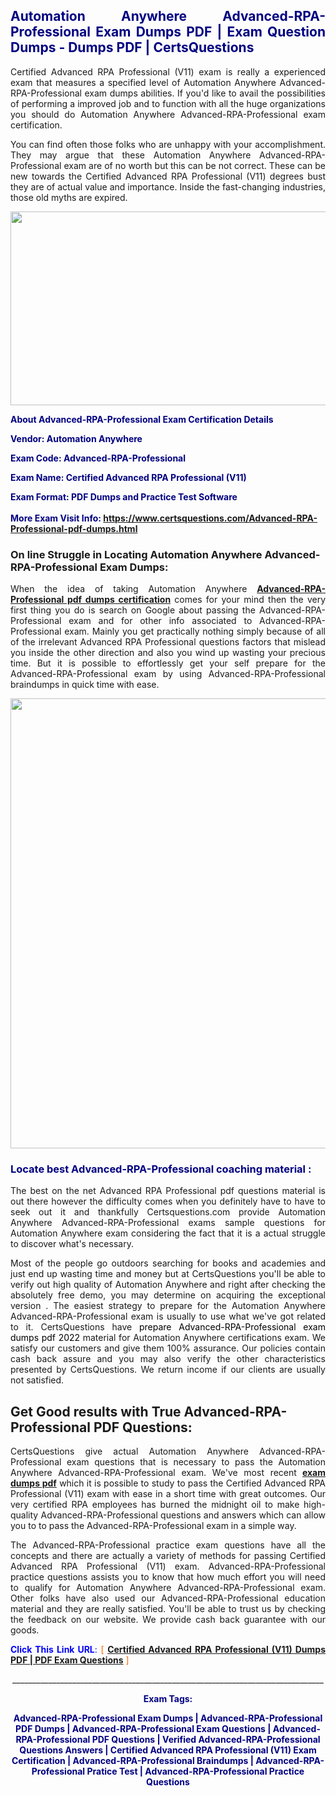 <h2 style="text-align: justify;"><span style="color: #000080;">Automation Anywhere Advanced-RPA-Professional Exam Dumps PDF | Exam Question Dumps - Dumps PDF | CertsQuestions</span></h2>
<p style="text-align: justify;">Certified Advanced RPA Professional (V11) exam is really a experienced exam that measures a specified level of Automation Anywhere  Advanced-RPA-Professional exam dumps abilities. If you'd like to avail the possibilities of performing a improved job and to function with all the huge organizations you should do Automation Anywhere Advanced-RPA-Professional exam certification.</p>
<p style="text-align: justify;">You can find often those folks who are unhappy with your accomplishment. They may argue that these Automation Anywhere  Advanced-RPA-Professional exam are of no worth but this can be not correct. These can be new towards the Certified Advanced RPA Professional (V11) degrees bust they are of actual value and importance. Inside the fast-changing industries, those old myths are expired.</p>
<p><img style="display: block; margin-left: auto; margin-right: auto;" src="https://i.imgur.com/eaP4ae9.png" width="840" height="310" /></p>
<p><span style="color: #000080;"><strong>About Advanced-RPA-Professional Exam Certification Details</strong></span></p>
<p><span style="color: #000080;"><strong>Vendor: Automation Anywhere<br /></strong></span></p>
<p><span style="color: #000080;"><strong>Exam Code: Advanced-RPA-Professional</strong></span></p>
<p><span style="color: #000080;"><strong>Exam Name: Certified Advanced RPA Professional (V11)</strong></span></p>
<p><span style="color: #000080;"><strong>Exam Format: PDF Dumps and Practice Test Software<br /><br />More Exam Visit Info: <span style="color: #ff6600;"><a href="https://www.certsquestions.com/Advanced-RPA-Professional-pdf-dumps.html">https://www.certsquestions.com/Advanced-RPA-Professional-pdf-dumps.html</a></span></strong></span></p>
<h3>On line Struggle in Locating Automation Anywhere Advanced-RPA-Professional Exam Dumps:</h3>
<p style="text-align: justify;">When the idea of taking Automation Anywhere <a href="https://www.certsquestions.com/Advanced-RPA-Professional-pdf-dumps.html"><strong> Advanced-RPA-Professional pdf dumps certification</strong></a> comes for your mind then the very first thing you do is search on Google about passing the Advanced-RPA-Professional exam and for other info associated to Advanced-RPA-Professional exam. Mainly you get practically nothing simply because of all of the irrelevant Advanced RPA Professional questions factors that mislead you inside the other direction and also you wind up wasting your precious time. But it is possible to effortlessly get your self prepare for the Advanced-RPA-Professional exam by using Advanced-RPA-Professional braindumps in quick time with ease.</p>
<p><a href="https://www.certsquestions.com/Advanced-RPA-Professional-pdf-dumps.html"><img style="display: block; margin-left: auto; margin-right: auto;" src="https://i.imgur.com/pxhoKQ2.png" width="720" /></a></p>
<h3><span style="color: #000080;">Locate best  Advanced-RPA-Professional coaching material :</span></h3>
<p style="text-align: justify;">The best on the net Advanced RPA Professional pdf questions material is out there however the difficulty comes when you definitely have to have to seek out it and thankfully Certsquestions.com provide Automation Anywhere Advanced-RPA-Professional exams sample questions for Automation Anywhere  exam considering the fact that it is a actual struggle to discover what's necessary.</p>
<p style="text-align: justify;">Most of the people go outdoors searching for books and academies and just end up wasting time and money but at CertsQuestions you'll be able to verify out high quality of Automation Anywhere  and right after checking the absolutely free demo, you may determine on acquiring the exceptional version . The easiest strategy to prepare for the Automation Anywhere Advanced-RPA-Professional exam is usually to use what we've got related to it. CertsQuestions have <span style="color: #000000;">prepare Advanced-RPA-Professional exam dumps pdf 2022</span> material for Automation Anywhere certifications exam. We satisfy our customers and give them 100% assurance. Our policies contain cash back assure and you may also verify the other characteristics presented by CertsQuestions. We return income if our clients are usually not satisfied.</p>
<h2>Get Good results with True Advanced-RPA-Professional PDF Questions:</h2>
<p style="text-align: justify;">CertsQuestions give actual Automation Anywhere Advanced-RPA-Professional exam questions that is necessary to pass the Automation Anywhere  Advanced-RPA-Professional exam. We've most recent<strong>&nbsp;<a href="https://www.certsquestions.com/">exam dumps pdf</a></strong>&nbsp;which it is possible to study to pass the Certified Advanced RPA Professional (V11) exam with ease in a short time with great outcomes. Our very certified RPA employees has burned the midnight oil to make high-quality Advanced-RPA-Professional questions and answers which can allow you to to pass the Advanced-RPA-Professional exam in a simple way.</p>
<p style="text-align: justify;">The Advanced-RPA-Professional practice exam questions have all the concepts and there are actually a variety of methods for passing Certified Advanced RPA Professional (V11) exam. Advanced-RPA-Professional practice questions assists you to know that how much effort you will need to qualify for Automation Anywhere  Advanced-RPA-Professional exam. Other folks have also used our Advanced-RPA-Professional education material and they are really satisfied. You'll be able to trust us by checking the feedback on our website. We provide cash back guarantee with our goods.</p>
<p style="text-align: justify;"><span style="color: #0000ff;"><strong>Click This Link URL</strong>:</span> <span style="color: #ff6600;">[ <strong><a href="https://www.certsquestions.com/rpa-certification.html">Certified Advanced RPA Professional (V11) Dumps PDF | PDF Exam Questions</a></strong> ]</span></p>
<p style="text-align: center;">______________________________________________________________________________</p>
<p style="text-align: center;"><span style="color: #000080;"><strong>Exam Tags:</strong></span></p>
<p style="text-align: center;"><span style="color: #000080;"><strong>Advanced-RPA-Professional Exam Dumps | Advanced-RPA-Professional PDF Dumps | Advanced-RPA-Professional Exam Questions | Advanced-RPA-Professional PDF Questions | Verified Advanced-RPA-Professional Questions Answers | Certified Advanced RPA Professional (V11) Exam Certification | Advanced-RPA-Professional Braindumps | Advanced-RPA-Professional Pratice Test | Advanced-RPA-Professional Practice Questions</strong></span></p>
